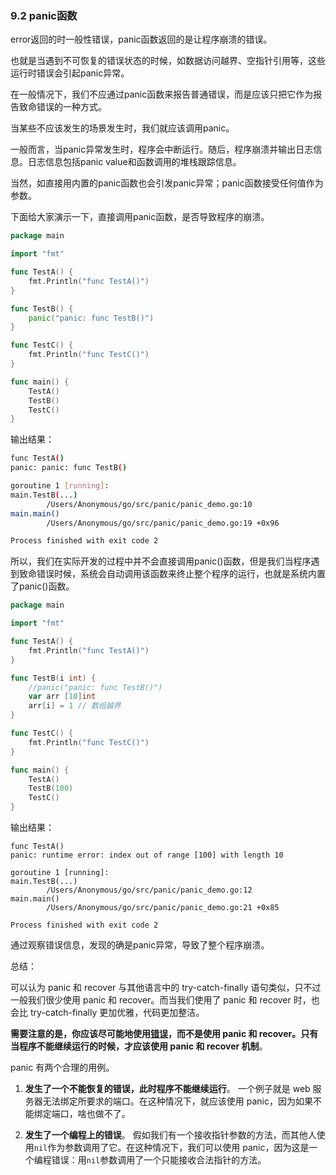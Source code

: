 ### 9.2 panic函数

error返回的时一般性错误，panic函数返回的是让程序崩溃的错误。

也就是当遇到不可恢复的错误状态的时候，如数据访问越界、空指针引用等，这些运行时错误会引起panic异常。

在一般情况下，我们不应通过panic函数来报告普通错误，而是应该只把它作为报告致命错误的一种方式。

当某些不应该发生的场景发生时，我们就应该调用panic。

一般而言，当panic异常发生时，程序会中断运行。随后，程序崩溃并输出日志信息。日志信息包括panic value和函数调用的堆栈跟踪信息。

当然，如直接用内置的panic函数也会引发panic异常；panic函数接受任何值作为参数。

下面给大家演示一下，直接调用panic函数，是否导致程序的崩溃。

```go
package main

import "fmt"

func TestA() {
    fmt.Println("func TestA()")
}

func TestB() {
    panic("panic: func TestB()")
}

func TestC() {
    fmt.Println("func TestC()")
}

func main() {
    TestA()
    TestB()
    TestC()
}
```

输出结果：

```bash
func TestA()
panic: panic: func TestB()

goroutine 1 [running]:
main.TestB(...)
        /Users/Anonymous/go/src/panic/panic_demo.go:10
main.main()
        /Users/Anonymous/go/src/panic/panic_demo.go:19 +0x96

Process finished with exit code 2
```

所以，我们在实际开发的过程中并不会直接调用panic\(\)函数，但是我们当程序遇到致命错误时候，系统会自动调用该函数来终止整个程序的运行，也就是系统内置了panic\(\)函数。

```go
package main

import "fmt"

func TestA() {
    fmt.Println("func TestA()")
}

func TestB(i int) {
    //panic("panic: func TestB()")
    var arr [10]int
    arr[i] = 1 // 数组越界
}

func TestC() {
    fmt.Println("func TestC()")
}

func main() {
    TestA()
    TestB(100)
    TestC()
}
```

输出结果：

```
func TestA()
panic: runtime error: index out of range [100] with length 10

goroutine 1 [running]:
main.TestB(...)
        /Users/Anonymous/go/src/panic/panic_demo.go:12
main.main()
        /Users/Anonymous/go/src/panic/panic_demo.go:21 +0x85

Process finished with exit code 2
```

通过观察错误信息，发现的确是panic异常，导致了整个程序崩溃。

总结：

可以认为 panic 和 recover 与其他语言中的 try-catch-finally 语句类似，只不过一般我们很少使用 panic 和 recover。而当我们使用了 panic 和 recover 时，也会比 try-catch-finally 更加优雅，代码更加整洁。



**需要注意的是，你应该尽可能地使用**[**错误**](https://studygolang.com/articles/12724)**，而不是使用 panic 和 recover。只有当程序不能继续运行的时候，才应该使用 panic 和 recover 机制**。

panic 有两个合理的用例。

1. **发生了一个不能恢复的错误，此时程序不能继续运行**。 一个例子就是 web 服务器无法绑定所要求的端口。在这种情况下，就应该使用 panic，因为如果不能绑定端口，啥也做不了。

2. **发生了一个编程上的错误**。 假如我们有一个接收指针参数的方法，而其他人使用`nil`作为参数调用了它。在这种情况下，我们可以使用 panic，因为这是一个编程错误：用`nil`参数调用了一个只能接收合法指针的方法。



